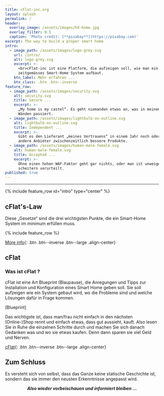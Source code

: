 ```yaml
---
title: cFlat-inc.org
layout: splash
permalink: /
header:
  overlay_image: /assets/images/hd-home.jpg
  overlay_filter: 0.5
  caption: 'Photo credit: [**pixabay**](https://pixabay.com)'
excerpt: The way to build a proper smart home
intro:
  - image_path: /assets/images/logo-grey.svg
    url: /intro/
    alt: logo-grey.svg
    excerpt: >-
      <br>cFlat-inc ist eine Platform, die aufzeigen soll, wie man ein
      zeitgemässes Smart-Home System aufbaut. 
    btn_label: Mehr erfahren ...
    btn_class: .btn .btn--inverse
feature_row:
  - image_path: /assets/images/security.svg
    alt: security.svg
    title: Secure ...
    excerpt: >-
      „My home is my castel“. Es geht niemanden etwas an, was in meinen vier
      Wänden passiert.
  - image_path: /assets/images/lightbulb-on-outline.svg
    alt: lightbulb-on-outline.svg
    title: Independent ...
    excerpt: >-
      Gibt es den Lieferant „meines Vertrauens“ in einem Jahr noch oder haben
      andere Anbieter zwischenzeitlich bessere Produkte.
  - image_path: /assets/images/human-male-female.svg
    alt: human-male-female.svg
    title: Accepted ...
    excerpt: >-
      Ohne einen hohen WAF-Faktor geht gar nichts, oder man ist unweigerlich zum
      scheitern verurteilt.
published: true
---
```

<p></p>

---

{% include feature_row id="intro" type="center" %}

## cFlat's-Law

Diese „Gesetze“ sind die drei wichtigsten Punkte, die ein Smart-Home System im minimum erfüllen muss.

{% include feature_row %}

[More info](/law){: .btn .btn--inverse .btn--large .align-center}

## cFlat

### Was ist cFlat ?

cFlat ist eine Art Blueprint (Blaupause), die Anregungen und Tipps zur Installation und Konfiguration eines Smart Home geben soll. Sie soll aufzeigen wie ein System gebaut wird, wo die Probleme sind und welche Lösungen dafür in Frage kommen.

[Blueprint]

Das wichtigste ist, dass man/frau nicht einfach in den nächsten (Online-)Shop rennt und einfach etwas, dass gut aussieht, kauft. Also lesen Sie in Ruhe die einzelnen Schritte durch und machen Sie sich danach Gedanken was und wo sie etwas kaufen. Denn dann sparen sie viel Geld und Nerven. 

[cFlat](/cflat){: .btn .btn--inverse .btn--large .align-center}

## Zum Schluss

Es versteht sich von selbst, dass das Ganze keine statische Geschichte ist, sondern das sie immer den neusten Erkenntnisse angepasst wird. 

***<center>Also wieder vorbeischauen und informiert bleiben …</center>***
